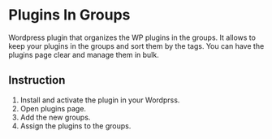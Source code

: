 # Plugins In Groups

Wordpress plugin that organizes the WP plugins in the groups.
It allows to keep your plugins in the groups and sort them by the tags. You can have the plugins page clear and manage them in bulk.

## Instruction

1. Install and activate the plugin in your Wordprss.
2. Open plugins page.
3. Add the new groups.
4. Assign the plugins to the groups.
